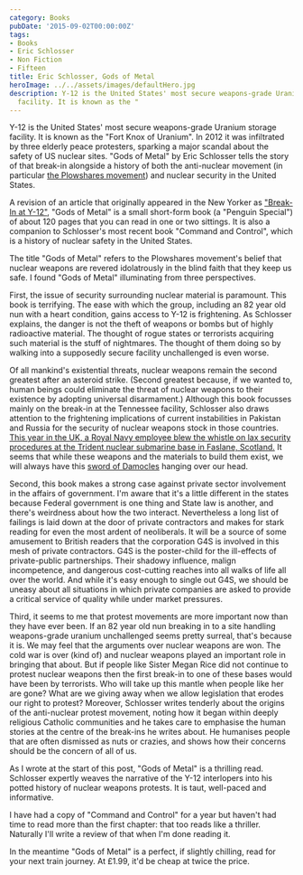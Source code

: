 ```yaml
---
category: Books
pubDate: '2015-09-02T00:00:00Z'
tags:
- Books
- Eric Schlosser
- Non Fiction
- Fifteen
title: Eric Schlosser, Gods of Metal
heroImage: ../../assets/images/defaultHero.jpg
description: Y-12 is the United States' most secure weapons-grade Uranium storage
  facility. It is known as the "
---
```

Y-12 is the United States' most secure weapons-grade Uranium storage facility. It is known as the "Fort Knox of Uranium". In 2012 it was infiltrated by three elderly peace protesters, sparking a major scandal about the safety of US nuclear sites. "Gods of Metal" by Eric Schlosser tells the story of that break-in alongside a history of both the anti-nuclear movement (in particular [the Plowshares movement](https://en.wikipedia.org/wiki/Plowshares_Movement)) and nuclear security in the United States.

A revision of an article that originally appeared in the New Yorker as ["Break-In at Y-12"](http://www.newyorker.com/magazine/2015/03/09/break-in-at-y-12), "Gods of Metal" is a small short-form book (a "Penguin Special") of about 120 pages that you can read in one or two sittings. It is also a companion to Schlosser's most recent book "Command and Control", which is a history of nuclear safety in the United States.

The title "Gods of Metal" refers to the Plowshares movement's belief that nuclear weapons are revered idolatrously in the blind faith that they keep us safe.
I found "Gods of Metal" illuminating from three perspectives.

First, the issue of security surrounding nuclear material is paramount. This book is terrifying. The ease with which the group, including an 82 year old nun with a heart condition, gains access to Y-12 is frightening. As Schlosser explains, the danger is not the theft of weapons or bombs but of highly radioactive material. The thought of rogue states or terrorists acquiring such material is the stuff of nightmares. The thought of them doing so by walking into a supposedly secure facility unchallenged is even worse.

Of all mankind's existential threats, nuclear weapons remain the second greatest after an asteroid strike. (Second greatest because, if we wanted to, human beings could eliminate the threat of nuclear weapons to their existence by adopting universal disarmament.) Although this book focusses mainly on the break-in at the Tennessee facility, Schlosser also draws attention to the frightening implications of current instabilities in Pakistan and Russia for the security of nuclear weapons stock in those countries. [This year in the UK, a Royal Navy employee blew the whistle on lax security procedures at the Trident nuclear submarine base in Faslane, Scotland.](http://www.theguardian.com/uk-news/2015/may/18/fallon-urged-act-whistleblowers-claims-trident-nuclear-subs) It seems that while these weapons and the materials to build them exist, we will always have this [sword of Damocles](https://en.wikipedia.org/wiki/Damocles) hanging over our head.

Second, this book makes a strong case against private sector involvement in the affairs of government. I'm aware that it's a little different in the states because Federal government is one thing and State law is another, and there's weirdness about how the two interact. Nevertheless a long list of failings is laid down at the door of private contractors and makes for stark reading for even the most ardent of neoliberals. It will be a source of some amusement to British readers that the corporation G4S is involved in this mesh of private contractors. G4S is the poster-child for the ill-effects of private-public partnerships. Their shadowy influence, malign incompetence, and dangerous cost-cutting reaches into all walks of life all over the world. And while it's easy enough to single out G4S, we should be uneasy about all situations in which private companies are asked to provide a critical service of quality while under market pressures.

Third, it seems to me that protest movements are more important now than they have ever been. If an 82 year old nun breaking in to a site handling weapons-grade uranium unchallenged seems pretty surreal, that's because it is. We may feel that the arguments over nuclear weapons are won. The cold war is over (kind of) and nuclear weapons played an important role in bringing that about. But if people like Sister Megan Rice did not continue to protest nuclear weapons then the first break-in to one of these bases would have been by terrorists. Who will take up this mantle when people like her are gone? What are we giving away when we allow legislation that erodes our right to protest? Moreover, Schlosser writes tenderly about the origins of the anti-nuclear protest movement, noting how it began within deeply religious Catholic communities and he takes care to emphasise the human stories at the centre of the break-ins he writes about. He humanises people that are often dismissed as nuts or crazies, and shows how their concerns should be the concern of all of us.

As I wrote at the start of this post, "Gods of Metal" is a thrilling read. Schlosser expertly weaves the narrative of the Y-12 interlopers into his potted history of nuclear weapons protests. It is taut, well-paced and informative.

I have had a copy of "Command and Control" for a year but haven't had time to read more than the first chapter: that too reads like a thriller. Naturally I'll write a review of that when I'm done reading it. 

In the meantime "Gods of Metal" is a perfect, if slightly chilling, read for your next train journey. At £1.99, it'd be cheap at twice the price.